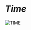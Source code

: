 # *Time*
![TIME](https://github.com/benyaminkhaleh/pythonclass/assets/137895968/f8622d9e-d8d3-408c-9bf5-7a6f12f49a8f)
